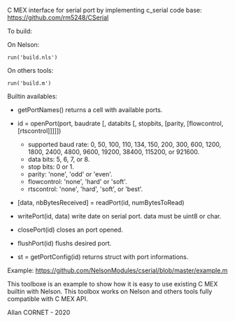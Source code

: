 C MEX interface for serial port by implementing c_serial code base: 
https://github.com/rm5248/CSerial

To build:

On Nelson:
```
run('build.nls')
```

On others tools:
```
run('build.m')
```

Builtin availables:

* getPortNames() returns a cell with available ports.
* id = openPort(port, baudrate [, databits [, stopbits, [parity, [flowcontrol, [rtscontrol]]]]])
    - supported baud rate: 0, 50, 100, 110, 134, 150, 200, 300, 600, 1200, 1800, 2400, 4800, 9600, 19200, 38400, 115200, or 921600.
    - data bits: 5, 6, 7, or 8.
    - stop bits: 0 or 1.
    - parity: 'none', 'odd' or 'even'.
    - flowcontrol: 'none', 'hard' or 'soft'.
    - rtscontrol: 'none', 'hard', 'soft', or 'best'.

* [data, nbBytesReceived] = readPort(id, numBytesToRead)
* writePort(id, data) write date on serial port. data must be uint8 or char.
* closePort(id) closes an port opened.
* flushPort(id) flushs desired port.
* st = getPortConfig(id) returns struct with port informations.


Example: https://github.com/NelsonModules/cserial/blob/master/example.m

This toolboxe is an example to show how it is easy to use existing C MEX builtin with Nelson.
This toolbox works on Nelson and others tools fully compatible with C MEX API.

Allan CORNET - 2020 
